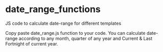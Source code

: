 # date_range_functions
JS code to calculate date-range for different templates

Copy paste date_range.js function to your code. 
You can calculate date-range according to any month, quarter of any year and Current & Last Fortnight of current year. 
